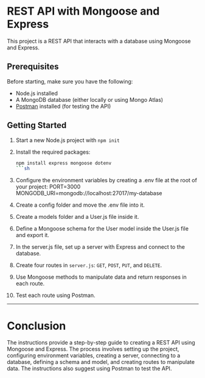 # REST API with Mongoose and Express

This project is a REST API that interacts with a database using Mongoose and Express.

## Prerequisites

Before starting, make sure you have the following:

- Node.js installed
- A MongoDB database (either locally or using Mongo Atlas)
- [Postman](https://www.postman.com/) installed (for testing the API)

## Getting Started

1. Start a new Node.js project with `npm init`
2. Install the required packages:

   ```sh
   npm install express mongoose dotenv
   ```sh
3. Configure the environment variables by creating a .env file at the root of your project:
PORT=3000
MONGODB_URI=mongodb://localhost:27017/my-database

4. Create a config folder and move the .env file into it.
5. Create a models folder and a User.js file inside it.
6. Define a Mongoose schema for the User model inside the User.js file and export it.
7. In the server.js file, set up a server with Express and connect to the database. 
8. Create four routes in `server.js`: `GET`, `POST`, `PUT`, and `DELETE`.
9. Use Mongoose methods to manipulate data and return responses in each route.
10. Test each route using Postman.

---
# Conclusion
The instructions provide a step-by-step guide to creating a REST API using Mongoose and Express. 
The process involves setting up the project, configuring environment variables, creating a server,
connecting to a database, defining a schema and model, and creating routes to manipulate data. 
The instructions also suggest using Postman to test the API.

